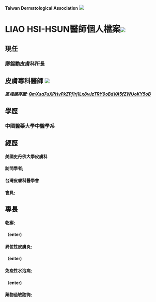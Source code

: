 **Taiwan Dermatological Association**
![](https://i.imgur.com/c4PrZud.png)
# LIAO HSI-HSUN醫師個人檔案![](https://i.imgur.com/LwxVHcd.png)


## 現任

### 廖錫勳皮膚科所長 



## 皮膚專科醫師 ![](https://i.imgur.com/JP4b3IN.png)

##### 區塊錬存證: [QmXsa7uXPHvPkZPj1rj1Lx8vJzTRY9oBdVA5fZWUoKY5oB](https://explore.ipld.io/#/explore/QmXsa7uXPHvPkZPj1rj1Lx8vJzTRY9oBdVA5fZWUoKY5oB)


## 學歷

### 中國醫藥大學中醫學系



## 經歷

#### 美國史丹佛大學皮膚科

#### 訪問學者;

#### 台灣皮膚科醫學會

#### 會員;



## 專長

#### 乾癬;

#### （enter)

#### 異位性皮膚炎;

#### （enter)

#### 免疫性水泡病;

#### （enter)

#### 藥物過敏諮詢;




